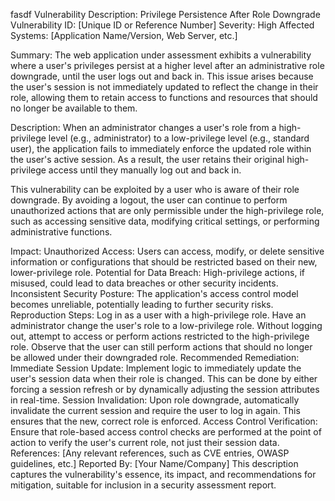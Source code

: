 fasdf
Vulnerability Description: Privilege Persistence After Role Downgrade
Vulnerability ID: [Unique ID or Reference Number]
Severity: High
Affected Systems: [Application Name/Version, Web Server, etc.]

Summary:
The web application under assessment exhibits a vulnerability where a user's privileges persist at a higher level after an administrative role downgrade, until the user logs out and back in. This issue arises because the user's session is not immediately updated to reflect the change in their role, allowing them to retain access to functions and resources that should no longer be available to them.

Description:
When an administrator changes a user's role from a high-privilege level (e.g., administrator) to a low-privilege level (e.g., standard user), the application fails to immediately enforce the updated role within the user's active session. As a result, the user retains their original high-privilege access until they manually log out and back in.

This vulnerability can be exploited by a user who is aware of their role downgrade. By avoiding a logout, the user can continue to perform unauthorized actions that are only permissible under the high-privilege role, such as accessing sensitive data, modifying critical settings, or performing administrative functions.

Impact:
Unauthorized Access: Users can access, modify, or delete sensitive information or configurations that should be restricted based on their new, lower-privilege role.
Potential for Data Breach: High-privilege actions, if misused, could lead to data breaches or other security incidents.
Inconsistent Security Posture: The application's access control model becomes unreliable, potentially leading to further security risks.
Reproduction Steps:
Log in as a user with a high-privilege role.
Have an administrator change the user's role to a low-privilege role.
Without logging out, attempt to access or perform actions restricted to the high-privilege role.
Observe that the user can still perform actions that should no longer be allowed under their downgraded role.
Recommended Remediation:
Immediate Session Update: Implement logic to immediately update the user's session data when their role is changed. This can be done by either forcing a session refresh or by dynamically adjusting the session attributes in real-time.
Session Invalidation: Upon role downgrade, automatically invalidate the current session and require the user to log in again. This ensures that the new, correct role is enforced.
Access Control Verification: Ensure that role-based access control checks are performed at the point of action to verify the user's current role, not just their session data.
References:
[Any relevant references, such as CVE entries, OWASP guidelines, etc.]
Reported By:
[Your Name/Company]
This description captures the vulnerability's essence, its impact, and recommendations for mitigation, suitable for inclusion in a security assessment report.

